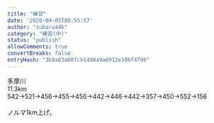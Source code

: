 ```yaml
---
title: "練習"
date: '2020-04-05T00:55:57'
author: "subaru44k"
category: "練習(中)"
status: "publish"
allowComments: true
convertBreaks: false
entryHash: "3b9a03a00fcb1498a9a6912e106f47d8"
---
```

多摩川<br>
11.3km<br>
542→521→456→455→456→442→446→442→357→450→552→156<br>
<br>
ノルマ1km上げ。
